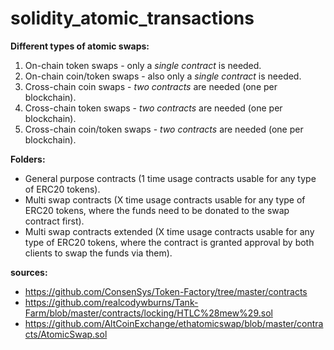 # solidity_atomic_transactions

**Different types of atomic swaps:**
1. On-chain token swaps - only a *single contract* is needed.
2. On-chain coin/token swaps - also only a *single contract* is needed.
3. Cross-chain coin swaps - *two contracts* are needed (one per blockchain).
4. Cross-chain token swaps - *two contracts* are needed (one per blockchain).
5. Cross-chain coin/token swaps - *two contracts* are needed (one per blockchain).

**Folders:**
* General purpose contracts (1 time usage contracts usable for any type of ERC20 tokens).
* Multi swap contracts (X time usage contracts usable for any type of ERC20 tokens, where the funds need to be donated to the swap contract first).
* Multi swap contracts extended (X time usage contracts usable for any type of ERC20 tokens, where the contract is granted approval by both clients to swap the funds via them).

**sources:**
* https://github.com/ConsenSys/Token-Factory/tree/master/contracts
* https://github.com/realcodywburns/Tank-Farm/blob/master/contracts/locking/HTLC%28mew%29.sol
* https://github.com/AltCoinExchange/ethatomicswap/blob/master/contracts/AtomicSwap.sol

